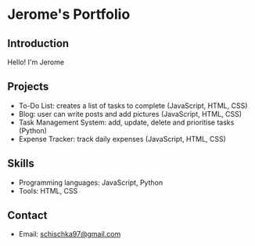# Jerome's Portfolio

## Introduction
Hello! I'm Jerome

## Projects
- To-Do List: creates a list of tasks to complete (JavaScript, HTML, CSS)
- Blog: user can write posts and add pictures  (JavaScript, HTML, CSS)
- Task Management System: add, update, delete and prioritise tasks (Python)
- Expense Tracker: track daily expenses (JavaScript, HTML, CSS)

## Skills
- Programming languages: JavaScript, Python
- Tools: HTML, CSS

## Contact
- Email: schischka97@gmail.com
